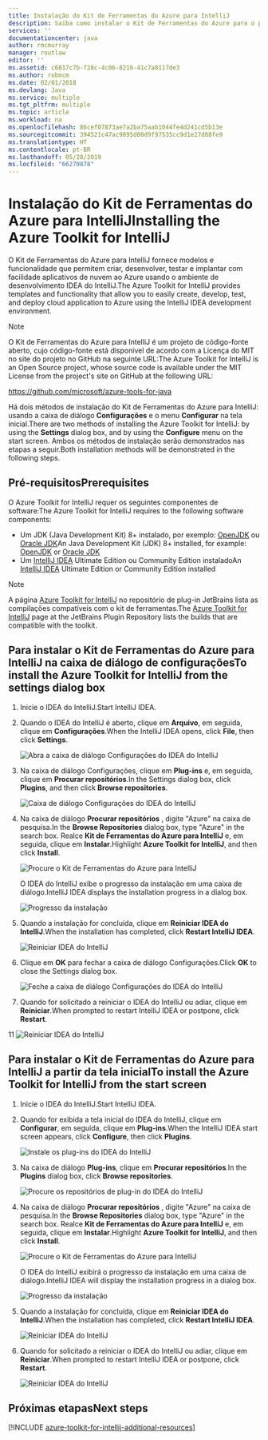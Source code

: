 ```yaml
---
title: Instalação do Kit de Ferramentas do Azure para IntelliJ
description: Saiba como instalar o Kit de Ferramentas do Azure para o plug-in IntelliJ para criar e implantar aplicativos de nuvem no Azure.
services: ''
documentationcenter: java
author: rmcmurray
manager: routlaw
editor: ''
ms.assetid: c6817c7b-f28c-4c06-8216-41c7a8117de3
ms.author: robmcm
ms.date: 02/01/2018
ms.devlang: Java
ms.service: multiple
ms.tgt_pltfrm: multiple
ms.topic: article
ms.workload: na
ms.openlocfilehash: 86cef07873ae7a2ba75aab1044fe4d241cd5b13e
ms.sourcegitcommit: 394521c47ac9895d00d9f97535cc9d1e27d08fe9
ms.translationtype: HT
ms.contentlocale: pt-BR
ms.lasthandoff: 05/28/2019
ms.locfileid: "66270878"
---
```

# <a name="installing-the-azure-toolkit-for-intellij"></a><span data-ttu-id="ffafd-103">Instalação do Kit de Ferramentas do Azure para IntelliJ</span><span class="sxs-lookup"><span data-stu-id="ffafd-103">Installing the Azure Toolkit for IntelliJ</span></span>

<span data-ttu-id="ffafd-104">O Kit de Ferramentas do Azure para IntelliJ fornece modelos e funcionalidade que permitem criar, desenvolver, testar e implantar com facilidade aplicativos de nuvem ao Azure usando o ambiente de desenvolvimento IDEA do IntelliJ.</span><span class="sxs-lookup"><span data-stu-id="ffafd-104">The Azure Toolkit for IntelliJ provides templates and functionality that allow you to easily create, develop, test, and deploy cloud application to Azure using the IntelliJ IDEA development environment.</span></span>

> [!NOTE] 
> 
> <span data-ttu-id="ffafd-105">O Kit de Ferramentas do Azure para IntelliJ é um projeto de código-fonte aberto, cujo código-fonte está disponível de acordo com a Licença do MIT no site do projeto no GitHub na seguinte URL:</span><span class="sxs-lookup"><span data-stu-id="ffafd-105">The Azure Toolkit for IntelliJ is an Open Source project, whose source code is available under the MIT License from the project's site on GitHub at the following URL:</span></span> 
> 
> <https://github.com/microsoft/azure-tools-for-java> 
> 

<span data-ttu-id="ffafd-106">Há dois métodos de instalação do Kit de Ferramentas do Azure para IntelliJ: usando a caixa de diálogo **Configurações** e o menu **Configurar** na tela inicial.</span><span class="sxs-lookup"><span data-stu-id="ffafd-106">There are two methods of installing the Azure Toolkit for IntelliJ: by using the **Settings** dialog box, and by using the **Configure** menu on the start screen.</span></span> <span data-ttu-id="ffafd-107">Ambos os métodos de instalação serão demonstrados nas etapas a seguir.</span><span class="sxs-lookup"><span data-stu-id="ffafd-107">Both installation methods will be demonstrated in the following steps.</span></span>

## <a name="prerequisites"></a><span data-ttu-id="ffafd-108">Pré-requisitos</span><span class="sxs-lookup"><span data-stu-id="ffafd-108">Prerequisites</span></span>

<span data-ttu-id="ffafd-109">O Azure Toolkit for IntelliJ requer os seguintes componentes de software:</span><span class="sxs-lookup"><span data-stu-id="ffafd-109">The Azure Toolkit for IntelliJ requires to the following software components:</span></span>

* <span data-ttu-id="ffafd-110">Um JDK (Java Development Kit) 8+ instalado, por exemplo: [OpenJDK](https://openjdk.java.net/) ou [Oracle JDK](https://www.oracle.com/technetwork/java/javase/downloads/index.html)</span><span class="sxs-lookup"><span data-stu-id="ffafd-110">An Java Development Kit (JDK) 8+ installed, for example: [OpenJDK](https://openjdk.java.net/) or [Oracle JDK](https://www.oracle.com/technetwork/java/javase/downloads/index.html)</span></span>
* <span data-ttu-id="ffafd-111">Um [IntelliJ IDEA](https://www.jetbrains.com/idea/download/) Ultimate Edition ou Community Edition instalado</span><span class="sxs-lookup"><span data-stu-id="ffafd-111">An [IntelliJ IDEA](https://www.jetbrains.com/idea/download/) Ultimate Edition or Community Edition installed</span></span>

> [!NOTE]
> 
> <span data-ttu-id="ffafd-112">A página [Azure Toolkit for IntelliJ](https://plugins.jetbrains.com/plugin/8053) no repositório de plug-in JetBrains lista as compilações compatíveis com o kit de ferramentas.</span><span class="sxs-lookup"><span data-stu-id="ffafd-112">The [Azure Toolkit for IntelliJ](https://plugins.jetbrains.com/plugin/8053) page at the JetBrains Plugin Repository lists the builds that are compatible with the toolkit.</span></span>
> 

<!--
> [!IMPORTANT]
> 
> If you are using the Azure Toolkit for IntelliJ on Windows, the toolkit requires installing the Azure SDK 2.9.6 or later in order to use the Azure emulator. You have two options for installing the Azure SDK:
> 
> * You can download and install the Azure SDK by using the [Web Platform Installer (WebPI)](http://go.microsoft.com/fwlink/?LinkID=252838).
> * If you do not have the Azure SDK installed when you create your first Azure deployment project, you will be prompted to automatically download install the requisite version of the Azure SDK.
> 
> Note that the Azure SDK is only required on Windows.
> 
-->


## <a name="to-install-the-azure-toolkit-for-intellij-from-the-settings-dialog-box"></a><span data-ttu-id="ffafd-113">Para instalar o Kit de Ferramentas do Azure para IntelliJ na caixa de diálogo de configurações</span><span class="sxs-lookup"><span data-stu-id="ffafd-113">To install the Azure Toolkit for IntelliJ from the settings dialog box</span></span>

1. <span data-ttu-id="ffafd-114">Inicie o IDEA do IntelliJ.</span><span class="sxs-lookup"><span data-stu-id="ffafd-114">Start IntelliJ IDEA.</span></span>

1. <span data-ttu-id="ffafd-115">Quando o IDEA do IntelliJ é aberto, clique em **Arquivo**, em seguida, clique em **Configurações**.</span><span class="sxs-lookup"><span data-stu-id="ffafd-115">When the IntelliJ IDEA opens, click **File**, then click **Settings**.</span></span>
   
   ![Abra a caixa de diálogo Configurações do IDEA do IntelliJ][01a]

1. <span data-ttu-id="ffafd-117">Na caixa de diálogo Configurações, clique em **Plug-ins** e, em seguida, clique em **Procurar repositórios**.</span><span class="sxs-lookup"><span data-stu-id="ffafd-117">In the Settings dialog box, click **Plugins**, and then click **Browse repositories**.</span></span>
   
   ![Caixa de diálogo Configurações do IDEA do IntelliJ][02a]

1. <span data-ttu-id="ffafd-119">Na caixa de diálogo **Procurar repositórios** , digite "Azure" na caixa de pesquisa.</span><span class="sxs-lookup"><span data-stu-id="ffafd-119">In the **Browse Repositories** dialog box, type "Azure" in the search box.</span></span> <span data-ttu-id="ffafd-120">Realce **Kit de Ferramentas do Azure para IntelliJ** e, em seguida, clique em **Instalar**.</span><span class="sxs-lookup"><span data-stu-id="ffafd-120">Highlight **Azure Toolkit for IntelliJ**, and then click **Install**.</span></span>
   
   ![Procure o Kit de Ferramentas do Azure para IntelliJ][03]
   
   <span data-ttu-id="ffafd-122">O IDEA do IntelliJ exibe o progresso da instalação em uma caixa de diálogo.</span><span class="sxs-lookup"><span data-stu-id="ffafd-122">IntelliJ IDEA displays the installation progress in a dialog box.</span></span>
   
   ![Progresso da instalação][04]

1. <span data-ttu-id="ffafd-124">Quando a instalação for concluída, clique em **Reiniciar IDEA do IntelliJ**.</span><span class="sxs-lookup"><span data-stu-id="ffafd-124">When the installation has completed, click **Restart IntelliJ IDEA**.</span></span>
   
   ![Reiniciar IDEA do IntelliJ][05]

1. <span data-ttu-id="ffafd-126">Clique em **OK** para fechar a caixa de diálogo Configurações.</span><span class="sxs-lookup"><span data-stu-id="ffafd-126">Click **OK** to close the Settings dialog box.</span></span>
   
   ![Feche a caixa de diálogo Configurações do IDEA do IntelliJ][06]

1. <span data-ttu-id="ffafd-128">Quando for solicitado a reiniciar o IDEA do IntelliJ ou adiar, clique em **Reiniciar**.</span><span class="sxs-lookup"><span data-stu-id="ffafd-128">When prompted to restart IntelliJ IDEA or postpone, click **Restart**.</span></span>
   
<span data-ttu-id="ffafd-129">1</span><span class="sxs-lookup"><span data-stu-id="ffafd-129">1</span></span>   ![Reiniciar IDEA do IntelliJ][07]

## <a name="to-install-the-azure-toolkit-for-intellij-from-the-start-screen"></a><span data-ttu-id="ffafd-131">Para instalar o Kit de Ferramentas do Azure para IntelliJ a partir da tela inicial</span><span class="sxs-lookup"><span data-stu-id="ffafd-131">To install the Azure Toolkit for IntelliJ from the start screen</span></span>

1. <span data-ttu-id="ffafd-132">Inicie o IDEA do IntelliJ.</span><span class="sxs-lookup"><span data-stu-id="ffafd-132">Start IntelliJ IDEA.</span></span>

1. <span data-ttu-id="ffafd-133">Quando for exibida a tela inicial do IDEA do IntelliJ, clique em **Configurar**, em seguida, clique em **Plug-ins**.</span><span class="sxs-lookup"><span data-stu-id="ffafd-133">When the IntelliJ IDEA start screen appears, click **Configure**, then click **Plugins**.</span></span>
   
   ![Instale os plug-ins do IDEA do IntelliJ][01b]

1. <span data-ttu-id="ffafd-135">Na caixa de diálogo **Plug-ins**, clique em **Procurar repositórios**.</span><span class="sxs-lookup"><span data-stu-id="ffafd-135">In the **Plugins** dialog box, click **Browse repositories**.</span></span>
   
   ![Procure os repositórios de plug-in do IDEA do IntelliJ][02b]

1. <span data-ttu-id="ffafd-137">Na caixa de diálogo **Procurar repositórios** , digite "Azure" na caixa de pesquisa.</span><span class="sxs-lookup"><span data-stu-id="ffafd-137">In the **Browse Repositories** dialog box, type "Azure" in the search box.</span></span> <span data-ttu-id="ffafd-138">Realce **Kit de Ferramentas do Azure para IntelliJ** e, em seguida, clique em **Instalar**.</span><span class="sxs-lookup"><span data-stu-id="ffafd-138">Highlight **Azure Toolkit for IntelliJ**, and then click **Install**.</span></span>
   
   ![Procure o Kit de Ferramentas do Azure para IntelliJ][03]
   
   <span data-ttu-id="ffafd-140">O IDEA do IntelliJ exibirá o progresso da instalação em uma caixa de diálogo.</span><span class="sxs-lookup"><span data-stu-id="ffafd-140">IntelliJ IDEA will display the installation progress in a dialog box.</span></span>
   
   ![Progresso da instalação][04]

1. <span data-ttu-id="ffafd-142">Quando a instalação for concluída, clique em **Reiniciar IDEA do IntelliJ**.</span><span class="sxs-lookup"><span data-stu-id="ffafd-142">When the installation has completed, click **Restart IntelliJ IDEA**.</span></span>
   
   ![Reiniciar IDEA do IntelliJ][05]

1. <span data-ttu-id="ffafd-144">Quando for solicitado a reiniciar o IDEA do IntelliJ ou adiar, clique em **Reiniciar**.</span><span class="sxs-lookup"><span data-stu-id="ffafd-144">When prompted to restart IntelliJ IDEA or postpone, click **Restart**.</span></span>
   
   ![Reiniciar IDEA do IntelliJ][07]

## <a name="next-steps"></a><span data-ttu-id="ffafd-146">Próximas etapas</span><span class="sxs-lookup"><span data-stu-id="ffafd-146">Next steps</span></span>

[!INCLUDE [azure-toolkit-for-intellij-additional-resources](../includes/azure-toolkit-for-intellij-additional-resources.md)]

<!-- URL List -->

<!-- IMG List -->

[01a]: media/azure-toolkit-for-intellij-installation/01-intellij-file-settings.png
[01b]: media/azure-toolkit-for-intellij-installation/01-intellij-configure-dropdown.png
[02a]: media/azure-toolkit-for-intellij-installation/02-intellij-settings-dialog.png
[02b]: media/azure-toolkit-for-intellij-installation/02-intellij-plugins-dialog.png
[03]: media/azure-toolkit-for-intellij-installation/03-intellij-browse-repositories.png
[04]: media/azure-toolkit-for-intellij-installation/04-install-progress.png
[05]: media/azure-toolkit-for-intellij-installation/05-restart-intellij.png
[06]: media/azure-toolkit-for-intellij-installation/06-intellij-settings-dialog.png
[07]: media/azure-toolkit-for-intellij-installation/07-restart-intellij.png
